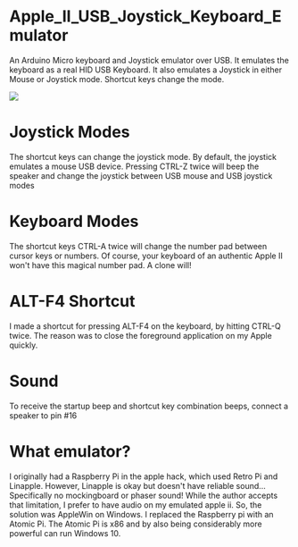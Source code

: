 # Apple_II_USB_Joystick_Keyboard_Emulator
An Arduino Micro keyboard and Joystick emulator over USB. It emulates the keyboard as a real HID USB Keyboard. It also emulates a Joystick in either Mouse or Joystick mode. Shortcut keys change the mode.

[![](http://img.youtube.com/vi/vekLtMoc8dY/0.jpg)](http://www.youtube.com/watch?v=vekLtMoc8dY "Atomic Apple Pi Overview")

# Joystick Modes
The shortcut keys can change the joystick mode. By default, the joystick emulates a mouse USB device. Pressing CTRL-Z twice will beep the speaker and change the joystick between USB mouse and USB joystick modes

# Keyboard Modes
The shortcut keys CTRL-A twice will change the number pad between cursor keys or numbers. Of course, your keyboard of an authentic Apple II won't have this magical number pad. A clone will! 

# ALT-F4 Shortcut
I made a shortcut for pressing ALT-F4 on the keyboard, by hitting CTRL-Q twice. The reason was to close the foreground application on my Apple quickly.

# Sound
To receive the startup beep and shortcut key combination beeps, connect a speaker to pin #16

# What emulator?
I originally had a Raspberry Pi in the apple hack, which used Retro Pi and Linapple. However, Linapple is okay but doesn't have reliable sound... Specifically no mockingboard or phaser sound! While the author accepts that limitation, I prefer to have audio on my emulated apple ii. So, the solution was AppleWin on Windows. I replaced the Raspberry pi with an Atomic Pi. The Atomic Pi is x86 and by also being considerably more powerful can run Windows 10.
